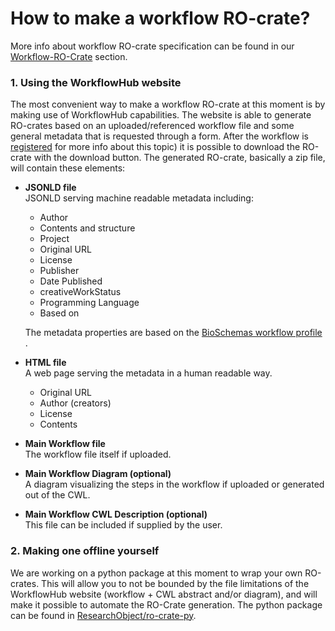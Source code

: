 # How to make a workflow RO-crate?

More info about workflow RO-crate specification can be found in our [Workflow-RO-Crate](Workflow-RO-Crate/index.md) section.

### 1. Using the WorkflowHub website

The most convenient way to make a workflow RO-crate at this moment is by making use of WorkflowHub capabilities. The website is able to generate RO-crates based on an uploaded/referenced workflow file and some general metadata that is requested through a form.  After the workflow is [registered](How-to-register-your-workflow(s)-in-WorkflowHub.md) for more info about this topic) it is possible to download the RO-crate with the download button. The generated RO-crate, basically a zip file, will contain these elements:

- **JSONLD file**\
  JSONLD serving machine readable metadata including: 
  - Author
  - Contents and structure
  - Project
  - Original URL
  - License
  - Publisher
  - Date Published
  - creativeWorkStatus
  - Programming Language
  - Based on
  
  The metadata properties are based on the [BioSchemas workflow profile](https://bioschemas.org/profiles/Workflow)  .

- **HTML file**\
  A web page serving the metadata in a human readable way.
  - Original URL
  - Author (creators)
  - License
  - Contents

- **Main Workflow file**\
  The workflow file itself if uploaded.

- **Main Workflow Diagram (optional)**\
  A diagram visualizing the steps in the workflow if uploaded or generated out of the CWL.

- **Main Workflow CWL Description (optional)**\
  This file can be included if supplied by the user.

### 2. Making one offline yourself

We are working on a python package at this moment to wrap your own RO-crates. This will allow you to not be bounded by the file limitations of the WorkflowHub website (workflow + CWL abstract and/or diagram), and will make it possible to automate the RO-Crate generation.
The python package can be found in [ResearchObject/ro-crate-py](https://github.com/ResearchObject/ro-crate-py).

